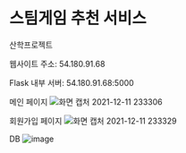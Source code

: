 # 스팀게임 추천 서비스
산학프로젝트

웹사이트 주소: 54.180.91.68     

Flask 내부 서버: 54.180.91.68:5000

메인 페이지
![화면 캡처 2021-12-11 233306](https://user-images.githubusercontent.com/69072509/145680393-4cd0c5ce-5b1f-441a-b77f-8577b7b6ace1.png)

회원가입 페이지
![화면 캡처 2021-12-11 233329](https://user-images.githubusercontent.com/69072509/145680408-1a2e93b1-23fc-4902-a013-8b1a27c1f5d9.png)

DB
![image](https://user-images.githubusercontent.com/69072509/145680481-4ce65b1d-be9e-435c-9160-48c33e8e4f36.png)

